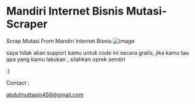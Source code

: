 # Mandiri Internet Bisnis Mutasi-Scraper
Scrap Mutasi From Mandiri Internet Bisnis 
![image](https://user-images.githubusercontent.com/31664438/229292780-19c2a624-512c-4160-abd9-9b61ddfc1150.png)

saya tidak akan support kamu untuk code ini secara gratis, jika kamu tau apa yang kamu lakukan , silahkan oprek sendiri 

:)

Contact : 

abdulmuttaqin456@gmail.com
